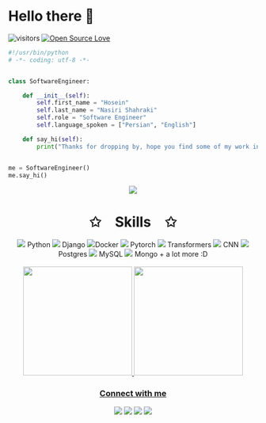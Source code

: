# Hello there 👋

![visitors](https://visitor-badge.laobi.icu/badge?page_id=HoseinNasiriShahraki.HoseinNasiriShahraki)
[![Open Source Love](https://badges.frapsoft.com/os/v1/open-source.svg?v=102)](https://github.com/ellerbrock/open-source-badge/)

```python
#!/usr/bin/python
# -*- coding: utf-8 -*-


class SoftwareEngineer:

    def __init__(self):
        self.first_name = "Hosein"
        self.last_name = "Nasiri Shahraki"
        self.role = "Software Engineer"
        self.language_spoken = ["Persian", "English"]

    def say_hi(self):
        print("Thanks for dropping by, hope you find some of my work interesting.")


me = SoftwareEngineer()
me.say_hi()
```

<p align="center">
    <img src="https://img.icons8.com/?size=58&id=6MP1kA74ozKg&format=png&color=000000">
    <h1 align="center">✩&emsp;Skills&emsp;✩</h1>
</p>
<div align="center">
<img src="https://img.icons8.com/?size=24&id=pIJdjOoL6KfU&format=png&color=000000"> Python   <img src="https://img.icons8.com/?size=20&id=qc3TyHJPxEoH&format=png&color=000000"> Django   <img src="https://img.icons8.com/?size=20&id=TkG10j-DmXkU&format=png&color=000000">Docker  
<img src="https://img.icons8.com/?size=20&id=jH4BpkMnRrU5&format=png&color=000000"/>   Pytorch <img src="https://img.icons8.com/?size=20&id=K8PRHAU22SVK&format=png&color=000000"> 
  Transformers <img src="https://img.icons8.com/?size=20&id=1TO5ntxsVxDh&format=png&color=000000"/>   CNN 
<img src="https://img.icons8.com/?size=20&id=dUPqiVW9GF2O&format=png&color=000000">   Postgres <img src="https://img.icons8.com/?size=20&id=8httoRHg3Sbt&format=png&color=000000"> MySQL <img src="https://img.icons8.com/?size=20&id=bosfpvRzNOG8&format=png&color=000000">   Mongo 
+ a lot more :D
</div>
<br>
<div align="center">
  <a href="https://github.com/HoseinNasiriShahraki">
  <img height="220em" src="https://github-readme-stats.vercel.app/api?username=HoseinNasiriShahraki&show_icons=true&include_all_commits=true&count_private=true"/>
  <img height="220em" src="https://github-readme-stats.vercel.app/api/top-langs/?username=HoseinNasiriShahraki&layout=compact&langs_count=100"/>
</div>

<!-- Social media icons -->

<h3 align="center">Connect with me</h3>


<p align="center">
  <a href= "https://www.linkedin.com/in/hosein-nasiri-shahraki"><img src="https://img.icons8.com/?size=100&id=60ZV_wYC0BM2&format=png&color=000000"/></a>
  <a href= "https://outlook.com/hosein.nasiri@outlook.com"><img src="https://img.icons8.com/?size=100&id=CXYJjRfKlwI9&format=png&color=000000"/></a>
  <a href= "t.me/OkNotOkComputer"><img src="https://img.icons8.com/?size=100&id=jZ1z64hEYYLW&format=png&color=000000"/></a>
  <a href= "https://discordapp.com/users/705282609982472343"><img src="https://img.icons8.com/?size=100&id=9J9mwdLXxKpa&format=png&color=000000"></a>
<!--   <a href= "https://signal.org"><img src="https://img.icons8.com/color/48/000000/signal-app.png"/></a> -->
<!--   <a href= "https://www.youtube.com/channel/UCj_aGuryykHGnmFXHa5kzLQ"><img src="https://img.icons8.com/dusk/48/000000/youtube--v2.png"/></a> -->
</p>

<!-- Stats -->

